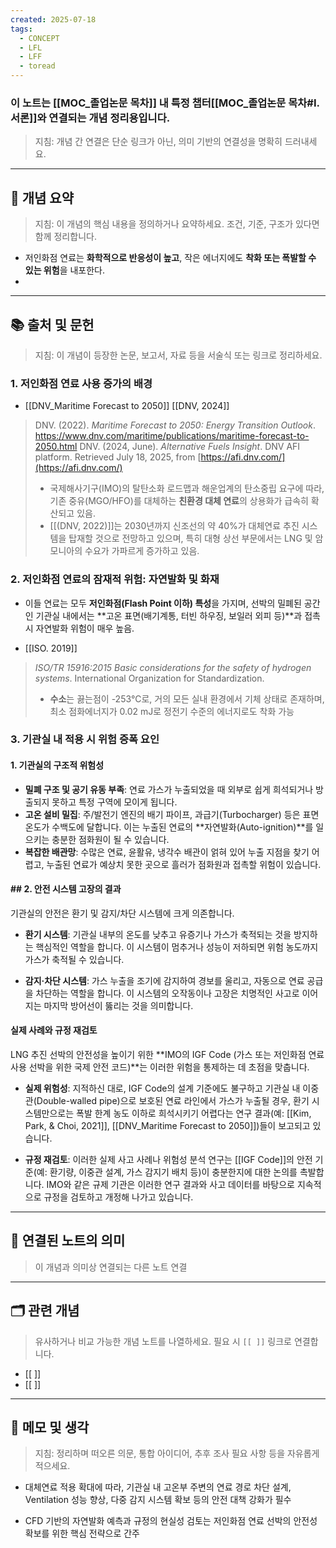 ```yaml
---
created: 2025-07-18
tags:
  - CONCEPT
  - LFL
  - LFF
  - toread
---
```

### 이 노트는 [[MOC_졸업논문 목차]] 내 특정 챕터[[MOC_졸업논문 목차#I. 서론]]와 연결되는 개념 정리용입니다.  
> 지침: 개념 간 연결은 단순 링크가 아닌, 의미 기반의 연결성을 명확히 드러내세요.  
---

## 🧩 개념 요약  
> 지침: 이 개념의 핵심 내용을 정의하거나 요약하세요. 조건, 기준, 구조가 있다면 함께 정리합니다.

- 저인화점 연료는 **화학적으로 반응성이 높고**, 작은 에너지에도 **착화 또는 폭발할 수 있는 위험**을 내포한다.
- 

---

## 📚 출처 및 문헌  
> 지침: 이 개념이 등장한 논문, 보고서, 자료 등을 서술식 또는 링크로 정리하세요.

### 1. 저인화점 연료 사용 증가의 배경
- [[DNV_Maritime Forecast to 2050]] [[DNV, 2024]]
>DNV. (2022). _Maritime Forecast to 2050: Energy Transition Outlook_. https://www.dnv.com/maritime/publications/maritime-forecast-to-2050.html
>DNV. (2024, June). _Alternative Fuels Insight_. DNV AFI platform. Retrieved July 18, 2025, from [https://afi.dnv.com/](https://afi.dnv.com/)
>
>- 국제해사기구(IMO)의 탈탄소화 로드맵과 해운업계의 탄소중립 요구에 따라, 기존 중유(MGO/HFO)를 대체하는 **친환경 대체 연료**의 상용화가 급속히 확산되고 있음.
>- [[(DNV, 2022)]]는 2030년까지 신조선의 약 40%가 대체연료 추진 시스템을 탑재할 것으로 전망하고 있으며, 특히 대형 상선 부문에서는 LNG 및 암모니아의 수요가 가파르게 증가하고 있음.
    
### 2. 저인화점 연료의 잠재적 위험: 자연발화 및 화재
- 이들 연료는 모두 **저인화점(Flash Point 이하) 특성**을 가지며, 선박의 밀폐된 공간인 기관실 내에서는 **고온 표면(배기계통, 터빈 하우징, 보일러 외피 등)**과 접촉 시 자연발화 위험이 매우 높음.

- [[ISO. 2019]]
>_ISO/TR 15916:2015 Basic considerations for the safety of hydrogen systems_. International Organization for Standardization.
>
>- **수소**는 끓는점이 -253°C로, 거의 모든 실내 환경에서 기체 상태로 존재하며, 최소 점화에너지가 0.02 mJ로 정전기 수준의 에너지로도 착화 가능

### 3. 기관실 내 적용 시 위험 증폭 요인
#### 1. 기관실의 구조적 위험성
- **밀폐 구조 및 공기 유동 부족**: 연료 가스가 누출되었을 때 외부로 쉽게 희석되거나 방출되지 못하고 특정 구역에 모이게 됩니다.
- **고온 설비 밀집**: 주/발전기 엔진의 배기 파이프, 과급기(Turbocharger) 등은 표면 온도가 수백도에 달합니다. 이는 누출된 연료의 **자연발화(Auto-ignition)**를 일으키는 충분한 점화원이 될 수 있습니다.
- **복잡한 배관망**: 수많은 연료, 윤활유, 냉각수 배관이 얽혀 있어 누출 지점을 찾기 어렵고, 누출된 연료가 예상치 못한 곳으로 흘러가 점화원과 접촉할 위험이 있습니다.

#### ## 2. 안전 시스템 고장의 결과
기관실의 안전은 환기 및 감지/차단 시스템에 크게 의존합니다.

- **환기 시스템**: 기관실 내부의 온도를 낮추고 유증기나 가스가 축적되는 것을 방지하는 핵심적인 역할을 합니다. 이 시스템이 멈추거나 성능이 저하되면 위험 농도까지 가스가 축적될 수 있습니다.
    
- **감지·차단 시스템**: 가스 누출을 조기에 감지하여 경보를 울리고, 자동으로 연료 공급을 차단하는 역할을 합니다. 이 시스템의 오작동이나 고장은 치명적인 사고로 이어지는 마지막 방어선이 뚫리는 것을 의미합니다.

#### 실제 사례와 규정 재검토
LNG 추진 선박의 안전성을 높이기 위한 **IMO의 IGF Code (가스 또는 저인화점 연료 사용 선박을 위한 국제 안전 코드)**는 이러한 위험을 통제하는 데 초점을 맞춥니다.

- **실제 위험성**: 지적하신 대로, IGF Code의 설계 기준에도 불구하고 기관실 내 이중관(Double-walled pipe)으로 보호된 연료 라인에서 가스가 누출될 경우, 환기 시스템만으로는 폭발 한계 농도 이하로 희석시키기 어렵다는 연구 결과(예: [[Kim, Park, & Choi, 2021]], [[DNV_Maritime Forecast to 2050]])들이 보고되고 있습니다.
    
- **규정 재검토**: 이러한 실제 사고 사례나 위험성 분석 연구는 [[IGF Code]]의 안전 기준(예: 환기량, 이중관 설계, 가스 감지기 배치 등)이 충분한지에 대한 논의를 촉발합니다. IMO와 같은 규제 기관은 이러한 연구 결과와 사고 데이터를 바탕으로 지속적으로 규정을 검토하고 개정해 나가고 있습니다.

---

## 🔗 연결된 노트의 의미  
> 이 개념과 의미상 연결되는 다른 노트 연결

---

## 🗂 관련 개념  
> 유사하거나 비교 가능한 개념 노트를 나열하세요. 필요 시 `[[ ]]` 링크로 연결합니다.

- [[ ]]
- [[ ]]

---

## 💬 메모 및 생각  
> 지침: 정리하며 떠오른 의문, 통합 아이디어, 추후 조사 필요 사항 등을 자유롭게 적으세요.

- 대체연료 적용 확대에 따라, 기관실 내 고온부 주변의 연료 경로 차단 설계, Ventilation 성능 향상, 다중 감지 시스템 확보 등의 안전 대책 강화가 필수

- CFD 기반의 자연발화 예측과 규정의 현실성 검토는 저인화점 연료 선박의 안전성 확보를 위한 핵심 전략으로 간주

